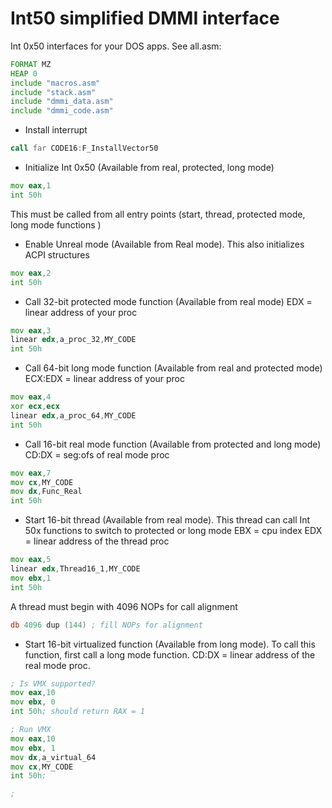 # Int50 simplified DMMI interface

Int 0x50 interfaces for your DOS apps. See all.asm:

```asm
FORMAT MZ
HEAP 0
include "macros.asm"
include "stack.asm"
include "dmmi_data.asm"
include "dmmi_code.asm"
```

* Install interrupt
```asm
call far CODE16:F_InstallVector50
```


* Initialize Int 0x50 (Available from real, protected, long mode)
```asm
mov eax,1
int 50h
```

This must be called from all entry points (start, thread, protected mode, long mode functions )

* Enable Unreal mode (Available from Real mode). This also initializes ACPI structures
```asm
mov eax,2
int 50h
```

* Call 32-bit protected mode function (Available from real mode)
EDX = linear address of your proc

```asm
mov eax,3
linear edx,a_proc_32,MY_CODE
int 50h
```

* Call 64-bit long mode function (Available from real and protected mode)
ECX:EDX = linear address of your proc
```asm
mov eax,4
xor ecx,ecx
linear edx,a_proc_64,MY_CODE
int 50h
```

* Call 16-bit real mode function (Available from protected and long mode)
CD:DX = seg:ofs of real mode proc
```asm
mov eax,7
mov cx,MY_CODE
mov dx,Func_Real
int 50h
```

* Start 16-bit thread (Available from real mode). This thread can call Int 50x functions to switch to protected or long mode
EBX = cpu index
EDX = linear address of the thread proc
```asm
mov eax,5
linear edx,Thread16_1,MY_CODE
mov ebx,1
int 50h
```

A thread must begin with 4096 NOPs for call alignment
```asm
db 4096 dup (144) ; fill NOPs for alignment
```

* Start 16-bit virtualized function (Available from long mode). To call this function, first call a long mode function.
CD:DX = linear address of the real mode proc.
```asm
; Is VMX supported?
mov eax,10
mov ebx, 0
int 50h; should return RAX = 1

; Run VMX
mov eax,10
mov ebx, 1
mov dx,a_virtual_64
mov cx,MY_CODE
int 50h;

;
```


